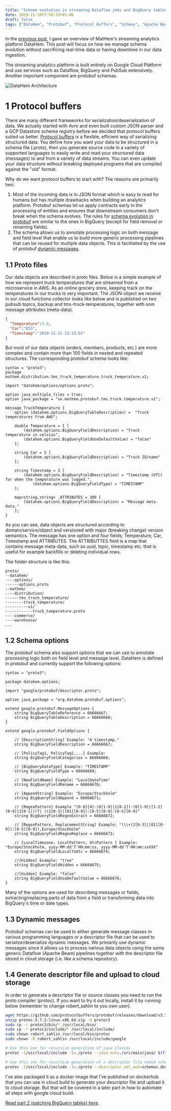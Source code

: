 ```yaml
---
title: "Schema evolution in streaming Dataflow jobs and BigQuery tables, part 1"
date: 2019-11-10T7:50:33+01:00
draft: false
tags: ["DataHem", "Protobuf", "Protocol Buffers", "Schema", "Apache Beam", "BigQuery", "Dataflow"]
---
```


In the [previous post](https://robertsahlin.com/fast-and-flexible-data-pipelines-with-protobuf-schema-registry/), I gave an overview of MatHem's streaming analytics platform DataHem. This post will focus on how we manage schema evolution without sacrificing real-time data or having downtime in our data ingestion.

The streaming analytics platform is built entirely on Google Cloud Platform and use services such as Dataflow, BigQuery and PubSub extensively. Another important component are protobuf schemas. 

![DataHem Architecture](/images/datahem_architecture_v2.png)

# 1 Protocol buffers
There are many different frameworks for serialization/deserialization of data. We actually started with Avro and even built custom JSON parser and a GCP Datastore schema registry before we decided that protocol buffers suited us better. [Protocol buffers](https://developers.google.com/protocol-buffers) is a flexible, efficient way of serializing structured data. You define how you want your data to be structured in a schema file (.proto), then you generate source code in a variety of supported languages to easily write and read your structured data (messages) to and from a variety of data streams. You can even update your data structure without breaking deployed programs that are compiled against the "old" format.

Why do we want protocol buffers to start with? The reasons are primarily two:
1. Most of the incoming data is in JSON format which is easy to read for humans but has multiple drawbacks when building an analytics platform. Protobuf schemas let us apply contracts early in the processing of entities and ensures that downstream consumers don't break when the schema evolves. The rules for [schema evolution in protobuf](https://developers.google.com/protocol-buffers/docs/proto3#updating) are similar to the ones in BigQuery (except for field removal or renaming fields).
2. The schema allows us to annotate processing logic on both message and field level that enable us to build more generic processing pipelines that can be reused for multiple data objects. This is facilitated by the use of protobuf [dynamic messages](https://developers.google.com/protocol-buffers/docs/techniques#self-description).

## 1.1 Proto files
Our data objects are described in proto files. Below is a simple example of how we represent truck temperatures that are streamed from a microservice in AWS. As an online grocery store, keeping track on the temperatures in our trucks is very important. The JSON-object we receive in our cloud functions collector looks like below and is published on two pubsub topics, backup and tms-truck-temperatures, together with som message attributes (meta-data).

```json
{
  "Temperature":3.0,
  "Car":"D53",
  "Timestamp":"2019-11-11 13:13:52"
}
```

But most of our data objects (orders, members, products, etc.) are more complex and contain more than 100 fields in nested and repeated structures. The corresponding protobuf schema looks like:

```
syntax = "proto3";
package mathem.distribution.tms_truck_temperature.truck_temperature.v1;

import "datahem/options/options.proto";

option java_multiple_files = true;
option java_package = "se.mathem.protobuf.tms.truck.temperature.v1";

message TruckTemperature {
    option (datahem.options.BigQueryTableDescription) =  "Truck temperatures from AWS";
    
    double Temperature = 1 [
        (datahem.options.BigQueryFieldDescription) = "Truck temperature in celsius",
        (datahem.options.BigQueryFieldUseDefaultValue) = "false"
    ];
    
    string Car = 2 [
        (datahem.options.BigQueryFieldDescription) = "Truck ID/name"
    ];
    
    string Timestamp = 3 [
        (datahem.options.BigQueryFieldDescription) = "Timestamp (UTC) for when the temperature was logged.", 
            (datahem.options.BigQueryFieldType) = "TIMESTAMP"
    ];
    
    map<string,string> _ATTRIBUTES = 300 [
        (datahem.options.BigQueryFieldDescription) = "Message meta-data." 
    ];
}
```
As you can see, data objects are structured according to domain/service/object and versioned with major (breaking change) version semantics. The message has one option and four fields; Temperature, Car, Timestamp and ATTRIBUTES. The ATTRIBUTTES field is a map that contains message meta-data, such as uuid, topic, timestamp etc. that is useful for example backfills or deleting individual rows.

The folder structure is like this:
```
proto/
--datahem/
----options/
------options.proto
--mathem/
----distribution/
------tms_truck_temperature/
--------truck_temperature/
----------v1/
------------truck_temperature.proto
----commerce/
----warehouse/
...
```

## 1.2 Schema options
The protobuf schema also support options that we can use to annotate processing logic both on field level and message level. DataHem is defined in protobuf and currently support the following options:
```
syntax = "proto3";

package datahem.options;

import "google/protobuf/descriptor.proto";

option java_package = "org.datahem.protobuf.options";

extend google.protobuf.MessageOptions {
    string BigQueryTableReference = 66666667;
    string BigQueryTableDescription = 66666668;
}

extend google.protobuf.FieldOptions {

    // [DescriptionString] Example: "A timestamp."
    string BigQueryFieldDescription = 66666667;

    // [PolicyTag1, PolicyTag2,...] Example:
    string BigQueryFieldCategories = 66666668;

    // [BigQueryDataType] Example: "TIMESTAMP"
    string BigQueryFieldType = 66666669; 

    // [NewFieldName] Example: "LocalDateTime"
    string BigQueryFieldRename = 66666670; 

    // [AppendString] Example: "Europe/Stockholm"
    string BigQueryFieldAppend = 66666671; 

    // [RegexPattern] Example "[0-9]{4}-(0[1-9]|1[0-2])-(0[1-9]|[1-2][0-9]|3[0-1])(T| )(2[0-3]|[01][0-9]):[0-5][0-9]:[0-5][0-9]"
    string BigQueryFieldRegexExtract = 66666672; 

    // [RegexPattern, ReplacementString] Example: "(\\+(2[0-3]|[01][0-9]):[0-5][0-9]),Europe/Stockholm"
    string BigQueryFieldRegexReplace = 66666673; 

    // [LocalTimezone, LocalPattern, UtcPattern ] Example: "Europe/Stockholm, yyyy-MM-dd'T'HH:mm:ss, yyyy-MM-dd'T'HH:mm:ssXXX"
    string BigQueryFieldLocalToUtc = 66666674; 

    //[Hidden] Example: "true"
    string BigQueryFieldHidden = 66666675;

    //[Hidden] Example: "false"
    string BigQueryFieldUseDefaultValue = 66666676; 
}
```
Many of the options are used for describing messages or fields, extracting/replacing parts of data from a field or transforming data into BigQuery's time or date types.

## 1.3 Dynamic messages
Protobuf schemas can be used to either generate message classes in various programming languages or a descriptor file that can be used to serialize/deserialize dynamic messages. We primarily use dynamic messages since it allows us to process various data objects using the same generic Dataflow (Apache Beam) pipelines together with the descriptor file stored in cloud storage (i.e. like a schema repository).

## 1.4 Generate descriptor file and upload to cloud storage
In order to generate a descriptor file or source classes you need to run the proto compiler (protoc). If you want to try it out locally, install it by running below (remember to change robert_sahlin to you own user).

```bash
wget https://github.com/protocolbuffers/protobuf/releases/download/v3.7.1/protoc-3.7.1-linux-x86_64.zip
unzip protoc-3.7.1-linux-x86_64.zip -d protoc3
sudo cp -r protoc3/bin/* /usr/local/bin/
sudo cp -r protoc3/include/* /usr/local/include/
sudo chown robert_sahlin /usr/local/bin/protoc
sudo chown -R robert_sahlin /usr/local/include/google

# Use this one for recursive generation of java classes
protoc -I/usr/local/include -I=./proto --java_out=./src/main/java/ $(find proto -iname "*.proto")

# Use this one for recursive generation of a descriptor file named schemas.desc
protoc -I/usr/local/include -I=./proto --descriptor_set_out=schemas.desc --include_imports $(find proto -iname "*.proto")
```
I've also packaged it as a docker image that I've published on dockerhub that you can use in cloud build to generate your descriptor file and upload it to cloud storage. But that will be covered in a later part in how to automate all steps with google cloud build.

[Read part 2 (patching BigQuery tables) here](https://robertsahlin.com/schema-evolution-in-streaming-dataflow-jobs-and-bigquery-tables-part-2/).

